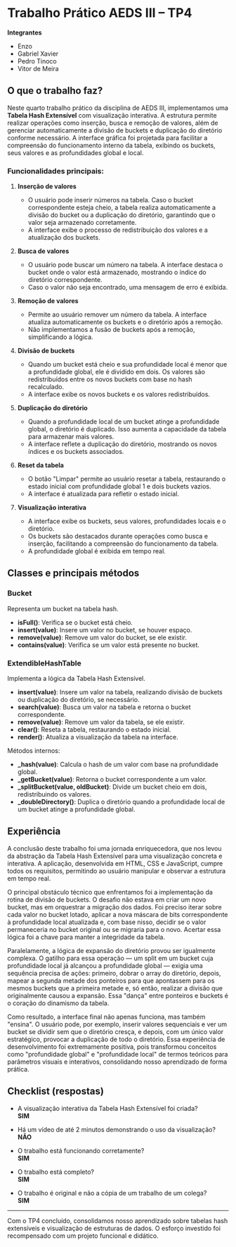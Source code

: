 # Trabalho Prático AEDS III – TP4

**Integrantes**  
- Enzo  
- Gabriel Xavier  
- Pedro Tinoco  
- Vitor de Meira  

## O que o trabalho faz?  
Neste quarto trabalho prático da disciplina de AEDS III, implementamos uma **Tabela Hash Extensível** com visualização interativa. A estrutura permite realizar operações como inserção, busca e remoção de valores, além de gerenciar automaticamente a divisão de buckets e duplicação do diretório conforme necessário. A interface gráfica foi projetada para facilitar a compreensão do funcionamento interno da tabela, exibindo os buckets, seus valores e as profundidades global e local.

### Funcionalidades principais:  
1. **Inserção de valores**  
   - O usuário pode inserir números na tabela. Caso o bucket correspondente esteja cheio, a tabela realiza automaticamente a divisão do bucket ou a duplicação do diretório, garantindo que o valor seja armazenado corretamente.  
   - A interface exibe o processo de redistribuição dos valores e a atualização dos buckets.

2. **Busca de valores**  
   - O usuário pode buscar um número na tabela. A interface destaca o bucket onde o valor está armazenado, mostrando o índice do diretório correspondente.  
   - Caso o valor não seja encontrado, uma mensagem de erro é exibida.

3. **Remoção de valores**  
   - Permite ao usuário remover um número da tabela. A interface atualiza automaticamente os buckets e o diretório após a remoção.  
   - Não implementamos a fusão de buckets após a remoção, simplificando a lógica.

4. **Divisão de buckets**  
   - Quando um bucket está cheio e sua profundidade local é menor que a profundidade global, ele é dividido em dois. Os valores são redistribuídos entre os novos buckets com base no hash recalculado.  
   - A interface exibe os novos buckets e os valores redistribuídos.

5. **Duplicação do diretório**  
   - Quando a profundidade local de um bucket atinge a profundidade global, o diretório é duplicado. Isso aumenta a capacidade da tabela para armazenar mais valores.  
   - A interface reflete a duplicação do diretório, mostrando os novos índices e os buckets associados.

6. **Reset da tabela**  
   - O botão "Limpar" permite ao usuário resetar a tabela, restaurando o estado inicial com profundidade global 1 e dois buckets vazios.  
   - A interface é atualizada para refletir o estado inicial.

7. **Visualização interativa**  
   - A interface exibe os buckets, seus valores, profundidades locais e o diretório.  
   - Os buckets são destacados durante operações como busca e inserção, facilitando a compreensão do funcionamento da tabela.  
   - A profundidade global é exibida em tempo real.

## Classes e principais métodos

### Bucket  
Representa um bucket na tabela hash.  
- **isFull()**: Verifica se o bucket está cheio.  
- **insert(value)**: Insere um valor no bucket, se houver espaço.  
- **remove(value)**: Remove um valor do bucket, se ele existir.  
- **contains(value)**: Verifica se um valor está presente no bucket.  

### ExtendibleHashTable  
Implementa a lógica da Tabela Hash Extensível.  
- **insert(value)**: Insere um valor na tabela, realizando divisão de buckets ou duplicação do diretório, se necessário.  
- **search(value)**: Busca um valor na tabela e retorna o bucket correspondente.  
- **remove(value)**: Remove um valor da tabela, se ele existir.  
- **clear()**: Reseta a tabela, restaurando o estado inicial.  
- **render()**: Atualiza a visualização da tabela na interface.  

Métodos internos:  
- **_hash(value)**: Calcula o hash de um valor com base na profundidade global.  
- **_getBucket(value)**: Retorna o bucket correspondente a um valor.  
- **_splitBucket(value, oldBucket)**: Divide um bucket cheio em dois, redistribuindo os valores.  
- **_doubleDirectory()**: Duplica o diretório quando a profundidade local de um bucket atinge a profundidade global.  

## Experiência  
A conclusão deste trabalho foi uma jornada enriquecedora, que nos levou da abstração da Tabela Hash Extensível para uma visualização concreta e interativa. A aplicação, desenvolvida em HTML, CSS e JavaScript, cumpre todos os requisitos, permitindo ao usuário manipular e observar a estrutura em tempo real.

O principal obstáculo técnico que enfrentamos foi a implementação da rotina de divisão de buckets. O desafio não estava em criar um novo bucket, mas em orquestrar a migração dos dados. Foi preciso iterar sobre cada valor no bucket lotado, aplicar a nova máscara de bits correspondente à profundidade local atualizada e, com base nisso, decidir se o valor permaneceria no bucket original ou se migraria para o novo. Acertar essa lógica foi a chave para manter a integridade da tabela.

Paralelamente, a lógica de expansão do diretório provou ser igualmente complexa. O gatilho para essa operação — um split em um bucket cuja profundidade local já alcançou a profundidade global — exigia uma sequência precisa de ações: primeiro, dobrar o array do diretório, depois, mapear a segunda metade dos ponteiros para que apontassem para os mesmos buckets que a primeira metade e, só então, realizar a divisão que originalmente causou a expansão. Essa "dança" entre ponteiros e buckets é o coração do dinamismo da tabela.

Como resultado, a interface final não apenas funciona, mas também "ensina". O usuário pode, por exemplo, inserir valores sequenciais e ver um bucket se dividir sem que o diretório cresça, e depois, com um único valor estratégico, provocar a duplicação de todo o diretório. Essa experiência de desenvolvimento foi extremamente positiva, pois transformou conceitos como "profundidade global" e "profundidade local" de termos teóricos para parâmetros visuais e interativos, consolidando nosso aprendizado de forma prática.

## Checklist (respostas)

- A visualização interativa da Tabela Hash Extensível foi criada?  
  **SIM**

- Há um vídeo de até 2 minutos demonstrando o uso da visualização?  
  **NÃO**

- O trabalho está funcionando corretamente?  
  **SIM**

- O trabalho está completo?  
  **SIM**

- O trabalho é original e não a cópia de um trabalho de um colega?  
  **SIM**

---

Com o TP4 concluído, consolidamos nosso aprendizado sobre tabelas hash extensíveis e visualização de estruturas de dados. O esforço investido foi recompensado com um projeto funcional e didático.
